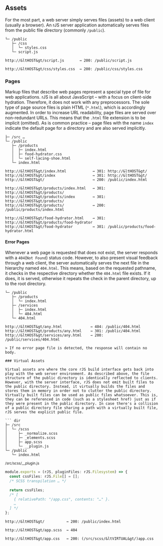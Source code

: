 ## Assets

For the most part, a web server simply serves files (assets) to a web client (usually a browser). An rJS server application automatically serves files from the public file directory (commonly `/public`).

``` dir
└─ /public
   ├─ /css
   │  └─ styles.css
   └─ script.js
```

``` urlmap
http://&ltHOST&gt/script.js       → 200: /public/script.js

http://&ltHOST&gt/css/styles.css  → 200: /public/css/styles.css
```

### Pages

Markup files that describe web pages represent a special type of file for web applications. rJS is all about JavaScript – with a focus on client-side hydration. Therefore, it does not work with any preprocessors. The sole type of page source files is plain HTML (`*.html`), which is accordingly augmented. In order to increase URL readability, page files are served over non-redundant URLs. This means that the `.html` file extension is to be implicit (omitted). As is common practice – page files with the name `index` indicate the default page for a directory and are also served implicitly.

``` dir
├─ /src …
└─ /public
   ├─ /products
   │  ├─ index.html
   │  ├─ food-hydrator.css
   │  └─ self-lacing-shoe.html
   └─ index.html
```

``` urlmap
http://&ltHOST&gt/index.html            → 301: http://&ltHOST&gt/
http://&ltHOST&gt/index                 → 301: http://&ltHOST&gt/
http://&ltHOST&gt/                      → 200: /public/index.html

http://&ltHOST&gt/products/index.html   → 301: http://&ltHOST&gt/products/
http://&ltHOST&gt/products/index        → 301: http://&ltHOST&gt/products/
http://&ltHOST&gt/products/             → 200: /public/products/index.html

http://&ltHOST&gt/food-hydrator.html    → 301: http://&ltHOST&gt/products/food-hydrator
http://&ltHOST&gt/food-hydrator         → 301: /public/products/food-hydrator.html
```

#### Error Pages

Whenever a web page is requested that does not exist, the server responds with a `404`(`Not Found`) status code. However, to also present visual feedback through a web client, the server automatically serves the next file in the hierarchy named `404.html`. This means, based on the requested pathname, it checks in the respective directory whether the `404.html` file exists. If it does, it is served, otherwise it repeats the check in the parent directory, up to the root directory.

``` dir
└─ /public
   ├─ /products
   │  └─ index.html
   ├─ /services
   │  ├─ index.html
   │  └─ 404.html
   └─ 404.html
```

``` urlmap
http://&ltHOST&gt/any.html             → 404: /public/404.html
http://&ltHOST&gt/products/any.html    → 301: /public/404.html
http://&ltHOST&gt/services/any.html    → 200: /public/services/404.html

> If no error page file is detected, the response will contain no body. 

### Virtual Assets

Virtual assets are where the core rJS build interface gets back into play with the web server environment. As described above, the file structure of the public directory is identically reflected to clients. However, with the server interface, rJS does not emit built files to the public directory. Instead, it virtually builds the files and stores them in memory in order not to clutter the public directory. Virtually built files can be used as public files whatsoever. This is, they can be referenced in code (such as a stylesheet href) just as if they were present in the public directory. In case there's a collision of a public directory file sharing a path with a virtually built file, rJS serves the explicit public file.

``` dir
├─ /src
│  └─ /scss
│     ├─ _normalize.scss
│     ├─ _elements.scss
│     ├─ app.scss
│     └─ __plugin.js
└─ /public
   └─ index.html
```

<small class="docs-filename">/src/scss/__plugin.js</small>

``` ts
module.exports = (rJS, pluginFiles: rJS.Filesystem) => {
  const cssFiles: rJS.File[] = [];
  /* SCSS transpilation … */
  
  return cssFiles;
  /* [
    { relativePath: "/app.css", contents: "…" }.
    …
  ] */
};
```

``` urlmap
http://&ltHOST&gt/          → 200: /public/index.html

http://&ltHOST&gt/app.scss  → 404

http://&ltHOST&gt/app.css   → 200: (/src/scss/&ltVIRTUAL&gt/)app.css
```